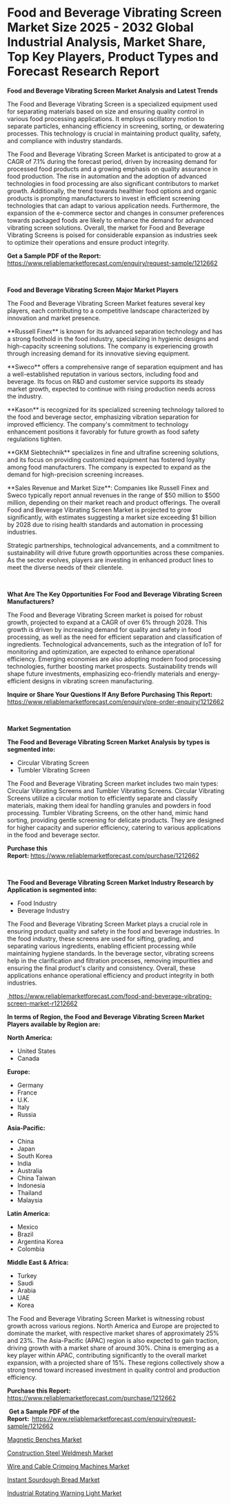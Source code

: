 <p><h1>Food and Beverage Vibrating Screen Market Size 2025 - 2032 Global Industrial Analysis, Market Share, Top Key Players, Product Types and Forecast Research Report</h1></p><p><strong>Food and Beverage Vibrating Screen Market Analysis and Latest Trends</strong></p>
<p><p>The Food and Beverage Vibrating Screen is a specialized equipment used for separating materials based on size and ensuring quality control in various food processing applications. It employs oscillatory motion to separate particles, enhancing efficiency in screening, sorting, or dewatering processes. This technology is crucial in maintaining product quality, safety, and compliance with industry standards.</p><p>The Food and Beverage Vibrating Screen Market is anticipated to grow at a CAGR of 7.1% during the forecast period, driven by increasing demand for processed food products and a growing emphasis on quality assurance in food production. The rise in automation and the adoption of advanced technologies in food processing are also significant contributors to market growth. Additionally, the trend towards healthier food options and organic products is prompting manufacturers to invest in efficient screening technologies that can adapt to various application needs. Furthermore, the expansion of the e-commerce sector and changes in consumer preferences towards packaged foods are likely to enhance the demand for advanced vibrating screen solutions. Overall, the market for Food and Beverage Vibrating Screens is poised for considerable expansion as industries seek to optimize their operations and ensure product integrity.</p></p>
<p><strong>Get a Sample PDF of the Report:&nbsp;</strong> <a href="https://www.reliablemarketforecast.com/enquiry/request-sample/1212662?utm_campaign=1169&utm_medium=2&utm_source=Github&utm_content=ia&utm_term=24032025&utm_id=food-and-beverage-vibrating-screen">https://www.reliablemarketforecast.com/enquiry/request-sample/1212662</a></p>
<p>&nbsp;</p>
<p><strong>Food and Beverage Vibrating Screen Major Market Players</strong></p>
<p><p>The Food and Beverage Vibrating Screen Market features several key players, each contributing to a competitive landscape characterized by innovation and market presence. </p><p>**Russell Finex** is known for its advanced separation technology and has a strong foothold in the food industry, specializing in hygienic designs and high-capacity screening solutions. The company is experiencing growth through increasing demand for its innovative sieving equipment.</p><p>**Sweco** offers a comprehensive range of separation equipment and has a well-established reputation in various sectors, including food and beverage. Its focus on R&D and customer service supports its steady market growth, expected to continue with rising production needs across the industry.</p><p>**Kason** is recognized for its specialized screening technology tailored to the food and beverage sector, emphasizing vibration separation for improved efficiency. The company's commitment to technology enhancement positions it favorably for future growth as food safety regulations tighten.</p><p>**GKM Siebtechnik** specializes in fine and ultrafine screening solutions, and its focus on providing customized equipment has fostered loyalty among food manufacturers. The company is expected to expand as the demand for high-precision screening increases.</p><p>**Sales Revenue and Market Size**: Companies like Russell Finex and Sweco typically report annual revenues in the range of $50 million to $500 million, depending on their market reach and product offerings. The overall Food and Beverage Vibrating Screen Market is projected to grow significantly, with estimates suggesting a market size exceeding $1 billion by 2028 due to rising health standards and automation in processing industries.</p><p>Strategic partnerships, technological advancements, and a commitment to sustainability will drive future growth opportunities across these companies. As the sector evolves, players are investing in enhanced product lines to meet the diverse needs of their clientele.</p></p>
<p>&nbsp;</p>
<p><strong>What Are The Key Opportunities For Food and Beverage Vibrating Screen Manufacturers?</strong></p>
<p><p>The Food and Beverage Vibrating Screen market is poised for robust growth, projected to expand at a CAGR of over 6% through 2028. This growth is driven by increasing demand for quality and safety in food processing, as well as the need for efficient separation and classification of ingredients. Technological advancements, such as the integration of IoT for monitoring and optimization, are expected to enhance operational efficiency. Emerging economies are also adopting modern food processing technologies, further boosting market prospects. Sustainability trends will shape future investments, emphasizing eco-friendly materials and energy-efficient designs in vibrating screen manufacturing.</p></p>
<p><strong>Inquire or Share Your Questions If Any Before Purchasing This Report:</strong> <a href="https://www.reliablemarketforecast.com/enquiry/pre-order-enquiry/1212662?utm_campaign=1169&utm_medium=2&utm_source=Github&utm_content=ia&utm_term=24032025&utm_id=food-and-beverage-vibrating-screen">https://www.reliablemarketforecast.com/enquiry/pre-order-enquiry/1212662</a></p>
<p>&nbsp;</p>
<p><strong>Market Segmentation</strong></p>
<p><strong>The Food and Beverage Vibrating Screen Market Analysis by types is segmented into:</strong></p>
<p><ul><li>Circular Vibrating Screen</li><li>Tumbler Vibrating Screen</li></ul></p>
<p><p>The Food and Beverage Vibrating Screen market includes two main types: Circular Vibrating Screens and Tumbler Vibrating Screens. Circular Vibrating Screens utilize a circular motion to efficiently separate and classify materials, making them ideal for handling granules and powders in food processing. Tumbler Vibrating Screens, on the other hand, mimic hand sorting, providing gentle screening for delicate products. They are designed for higher capacity and superior efficiency, catering to various applications in the food and beverage sector.</p></p>
<p><strong>Purchase this Report:&nbsp;</strong><a href="https://www.reliablemarketforecast.com/purchase/1212662?utm_campaign=1169&utm_medium=2&utm_source=Github&utm_content=ia&utm_term=24032025&utm_id=food-and-beverage-vibrating-screen">https://www.reliablemarketforecast.com/purchase/1212662</a></p>
<p>&nbsp;</p>
<p><strong>The Food and Beverage Vibrating Screen Market Industry Research by Application is segmented into:</strong></p>
<p><ul><li>Food Industry</li><li>Beverage Industry</li></ul></p>
<p><p>The Food and Beverage Vibrating Screen Market plays a crucial role in ensuring product quality and safety in the food and beverage industries. In the food industry, these screens are used for sifting, grading, and separating various ingredients, enabling efficient processing while maintaining hygiene standards. In the beverage sector, vibrating screens help in the clarification and filtration processes, removing impurities and ensuring the final product's clarity and consistency. Overall, these applications enhance operational efficiency and product integrity in both industries.</p></p>
<p><a href="https://www.reliablemarketforecast.com/food-and-beverage-vibrating-screen-market-r1212662?utm_campaign=1169&utm_medium=2&utm_source=Github&utm_content=ia&utm_term=24032025&utm_id=food-and-beverage-vibrating-screen">&nbsp;https://www.reliablemarketforecast.com/food-and-beverage-vibrating-screen-market-r1212662</a></p>
<p><strong>In terms of Region, the Food and Beverage Vibrating Screen Market Players available by Region are:</strong></p>
<p>
    <p> <strong> North America: </strong>
        <ul>
            <li>United States</li>
            <li>Canada</li>
        </ul>
        </p> 
    <p> <strong> Europe: </strong>
        <ul>
            <li>Germany</li>
            <li>France</li>
            <li>U.K.</li>
            <li>Italy</li>
            <li>Russia</li>
        </ul>
        </p> 
    <p> <strong> Asia-Pacific: </strong>
        <ul>
            <li>China</li>
            <li>Japan</li>
            <li>South Korea</li>
            <li>India</li>
            <li>Australia</li>
            <li>China Taiwan</li>
            <li>Indonesia</li>
            <li>Thailand</li>
            <li>Malaysia</li>
        </ul>
        </p> 
    <p> <strong> Latin America: </strong>
        <ul>
            <li>Mexico</li>
            <li>Brazil</li>
            <li>Argentina Korea</li>
            <li>Colombia</li>
        </ul>
        </p> 
    <p> <strong> Middle East & Africa: </strong>
        <ul>
            <li>Turkey</li>
            <li>Saudi</li>
            <li>Arabia</li>
            <li>UAE</li>
            <li>Korea</li>
        </ul>
    </p>
    </p>
<p><p>The Food and Beverage Vibrating Screen Market is witnessing robust growth across various regions. North America and Europe are projected to dominate the market, with respective market shares of approximately 25% and 23%. The Asia-Pacific (APAC) region is also expected to gain traction, driving growth with a market share of around 30%. China is emerging as a key player within APAC, contributing significantly to the overall market expansion, with a projected share of 15%. These regions collectively show a strong trend toward increased investment in quality control and production efficiency.</p></p>
<p><strong>Purchase this Report: </strong><a href="https://www.reliablemarketforecast.com/purchase/1212662?utm_campaign=1169&utm_medium=2&utm_source=Github&utm_content=ia&utm_term=24032025&utm_id=food-and-beverage-vibrating-screen">https://www.reliablemarketforecast.com/purchase/1212662</a></p>
<p>&nbsp;<strong>Get a Sample PDF of the Report:&nbsp;&nbsp;</strong><a href="https://www.reliablemarketforecast.com/enquiry/request-sample/1212662?utm_campaign=1169&utm_medium=2&utm_source=Github&utm_content=ia&utm_term=24032025&utm_id=food-and-beverage-vibrating-screen">https://www.reliablemarketforecast.com/enquiry/request-sample/1212662</a></p>
<p><strong></strong></p>
<p><p><a href="https://github.com/geyangvayora/Market-Research-Report-List-1/blob/main/magnetic-benches-market.md?utm_campaign=1169&utm_medium=2&utm_source=Github&utm_content=ia&utm_term=24032025&utm_id=food-and-beverage-vibrating-screen">Magnetic Benches Market</a></p><p><a href="https://github.com/saklpelzami95/Market-Research-Report-List-1/blob/main/construction-steel-weldmesh-market.md?utm_campaign=1169&utm_medium=2&utm_source=Github&utm_content=ia&utm_term=24032025&utm_id=food-and-beverage-vibrating-screen">Construction Steel Weldmesh Market</a></p><p><a href="https://github.com/bulkagumanvv/Market-Research-Report-List-1/blob/main/wire-and-cable-crimping-machines-market.md?utm_campaign=1169&utm_medium=2&utm_source=Github&utm_content=ia&utm_term=24032025&utm_id=food-and-beverage-vibrating-screen">Wire and Cable Crimping Machines Market</a></p><p><a href="https://github.com/beroxiluwaya/Market-Research-Report-List-1/blob/main/instant-sourdough-bread-market.md?utm_campaign=1169&utm_medium=2&utm_source=Github&utm_content=ia&utm_term=24032025&utm_id=food-and-beverage-vibrating-screen">Instant Sourdough Bread Market</a></p><p><a href="https://github.com/shamyzinniwl/Market-Research-Report-List-1/blob/main/industrial-rotating-warning-light-market.md?utm_campaign=1169&utm_medium=2&utm_source=Github&utm_content=ia&utm_term=24032025&utm_id=food-and-beverage-vibrating-screen">Industrial Rotating Warning Light Market</a></p></p>